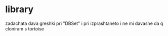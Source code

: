 # library
zadachata dava greshki pri "DBSet" i pri izprashtaneto i ne mi davashe da q cloniram s tortoise
